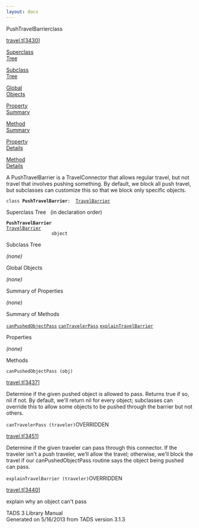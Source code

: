 ```yaml
---
layout: docs
---
```

<span class="title">PushTravelBarrier</span><span class="type">class</span>

[travel.t](../file/travel.t.html)\[[3430](../source/travel.t.html#3430)\]

[Superclass  
Tree](#_SuperClassTree_)

[Subclass  
Tree](#_SubClassTree_)

[Global  
Objects](#_ObjectSummary_)

[Property  
Summary](#_PropSummary_)

[Method  
Summary](#_MethodSummary_)

[Property  
Details](#_Properties_)

[Method  
Details](#_Methods_)



A PushTravelBarrier is a TravelConnector that allows regular travel, but
not travel that involves pushing something. By default, we block all
push travel, but subclasses can customize this so that we block only
specific objects.

`class `**`PushTravelBarrier`**` :   `[`TravelBarrier`](../object/TravelBarrier.html)



<span id="_SuperClassTree_"></span>



<span class="hdln">Superclass Tree</span>   (in declaration order)



**`PushTravelBarrier`**  
[`TravelBarrier`](../object/TravelBarrier.html)  
`                 object`  
<span id="_SubClassTree_"></span>



<span class="hdln">Subclass Tree</span>  



*(none)* <span id="_ObjectSummary_"></span>



<span class="hdln">Global Objects</span>  



*(none)* <span id="_PropSummary_"></span>



<span class="hdln">Summary of Properties</span>  







*(none)* <span id="_MethodSummary_"></span>



<span class="hdln">Summary of Methods</span>  



[`canPushedObjectPass`](#canPushedObjectPass) [`canTravelerPass`](#canTravelerPass) [`explainTravelBarrier`](#explainTravelBarrier)



<span id="_Properties_"></span>



<span class="hdln">Properties</span>  



*(none)* <span id="_Methods_"></span>



<span class="hdln">Methods</span>  



<span id="canPushedObjectPass"></span>

`canPushedObjectPass (obj)`

[travel.t](../file/travel.t.html)\[[3437](../source/travel.t.html#3437)\]



Determine if the given pushed object is allowed to pass. Returns true if
so, nil if not. By default, we'll return nil for every object;
subclasses can override this to allow some objects to be pushed through
the barrier but not others.



<span id="canTravelerPass"></span>

`canTravelerPass (traveler)`<span class="rem">OVERRIDDEN</span>

[travel.t](../file/travel.t.html)\[[3451](../source/travel.t.html#3451)\]



Determine if the given traveler can pass through this connector. If the
traveler isn't a push traveler, we'll allow the travel; otherwise, we'll
block the travel if our canPushedObjectPass routine says the object
being pushed can pass.



<span id="explainTravelBarrier"></span>

`explainTravelBarrier (traveler)`<span class="rem">OVERRIDDEN</span>

[travel.t](../file/travel.t.html)\[[3440](../source/travel.t.html#3440)\]



explain why an object can't pass





TADS 3 Library Manual  
Generated on 5/16/2013 from TADS version 3.1.3


